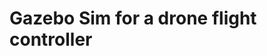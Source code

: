 Gazebo Sim for a drone flight controller
================================================================================